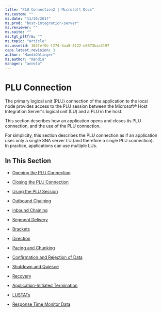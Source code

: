```yaml
---
title: "PLU Connection2 | Microsoft Docs"
ms.custom: ""
ms.date: "11/30/2017"
ms.prod: "host-integration-server"
ms.reviewer: ""
ms.suite: ""
ms.tgt_pltfrm: ""
ms.topic: "article"
ms.assetid: 164fef0b-f274-4aa8-8122-e6873baa3197
caps.latest.revision: 3
author: "MandiOhlinger"
ms.author: "mandia"
manager: "anneta"
---
```

# PLU Connection
The primary logical unit (PLU) connection of the application to the local node provides access to the PLU session between the Microsoft® Host Integration Server's logical unit (LU) and a PLU in the host.  
  
 This section describes how an application opens and closes its PLU connection, and the use of the PLU connection.  
  
 For simplicity, this section describes the PLU connection as if an application uses only a single SNA server LU (and therefore a single PLU connection). In practice, applications can use multiple LUs.  
  
## In This Section  
  
-   [Opening the PLU Connection](../core/opening-the-plu-connection1.md)  
  
-   [Closing the PLU Connection](../core/closing-the-plu-connection1.md)  
  
-   [Using the PLU Session](../core/plu-session2.md)  
  
-   [Outbound Chaining](../core/outbound-chaining2.md)  
  
-   [Inbound Chaining](../core/inbound-chaining1.md)  
  
-   [Segment Delivery](../core/segment-delivery1.md)  
  
-   [Brackets](../core/brackets1.md)  
  
-   [Direction](../core/direction1.md)  
  
-   [Pacing and Chunking](../core/pacing-and-chunking1.md)  
  
-   [Confirmation and Rejection of Data](../core/confirmation-and-rejection-of-data]1.md)  
  
-   [Shutdown and Quiesce](../core/shutdown-and-quiesce1.md)  
  
-   [Recovery](../core/recovery1.md)  
  
-   [Application-Initiated Termination](../core/application-initiated-termination1.md)  
  
-   [LUSTATs](../core/lustats]1.md)  
  
-   [Response Time Monitor Data](../core/response-time-monitor-data1.md)